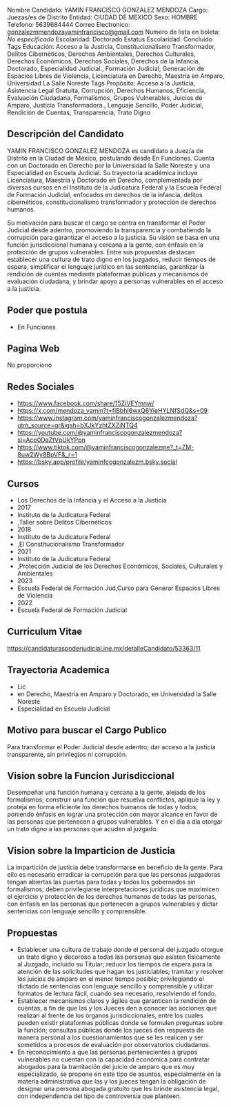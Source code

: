Nombre Candidato: YAMIN FRANCISCO GONZALEZ MENDOZA
Cargo: Juezas/es de Distrito
Entidad: CIUDAD DE MEXICO
Sexo: HOMBRE
Telefono: 5639684444
Correo Electronico: gonzalezmmendozayaminfrancisco@gmail.com
Numero de lista en boleta: *No especificado*
Escolaridad: Doctorado
Estatus Escolaridad: Concluido
Tags Educación: Acceso a la Justicia, Constitucionalismo Transformador, Delitos Cibernéticos, Derechos Ambientales, Derechos Culturales, Derechos Económicos, Derechos Sociales, Derechos de la Infancia, Doctorado, Especialidad Judicial., Formación Judicial, Generación de Espacios Libres de Violencia, Licenciatura en Derecho, Maestría en Amparo, Universidad La Salle Noreste
Tags Propósito: Acceso a la Justicia, Asistencia Legal Gratuita, Corrupción, Derechos Humanos, Eficiencia, Evaluación Ciudadana, Formalismos, Grupos Vulnerables, Juicios de Amparo, Justicia Transformadora., Lenguaje Sencillo, Poder Judicial, Rendición de Cuentas, Transparencia, Trato Digno


## Descripción del Candidato 

YAMIN FRANCISCO GONZALEZ MENDOZA es candidato a Juez/a de Distrito en la Ciudad de México, postulando desde En Funciones. Cuenta con un Doctorado en Derecho por la Universidad la Salle Noreste y una Especialidad en Escuela Judicial. Su trayectoria académica incluye Licenciatura, Maestría y Doctorado en Derecho, complementada por diversos cursos en el Instituto de la Judicatura Federal y la Escuela Federal de Formación Judicial, enfocados en derechos de la infancia, delitos cibernéticos, constitucionalismo transformador y protección de derechos humanos.

Su motivación para buscar el cargo se centra en transformar el Poder Judicial desde adentro, promoviendo la transparencia y combatiendo la corrupción para garantizar el acceso a la justicia. Su visión se basa en una función jurisdiccional humana y cercana a la gente, con énfasis en la protección de grupos vulnerables. Entre sus propuestas destacan establecer una cultura de trato digno en los juzgados, reducir tiempos de espera, simplificar el lenguaje jurídico en las sentencias, garantizar la rendición de cuentas mediante plataformas públicas y mecanismos de evaluación ciudadana, y brindar apoyo a personas vulnerables en el acceso a la justicia.


## Poder que postula

- En Funciones


## Pagina Web

No proporcionó


## Redes Sociales

- https://www.facebook.com/share/15ZiVEYmnw/
- https://x.com/mendoza_yamin?t=fiBbhI6wxQ6YieHYLNfSdQ&s=09
- https://www.instagram.com/yaminfranciscogonzalezmendoza?utm_source=qr&igsh=bXJkYzhtZXZiNTQ4
- https://youtube.com/@yaminfranciscogonzalezmendoza?si=Aco0DeZtVpUkYPpn
- https://www.tiktok.com/@yaminfranciscogonzalezme?_t=ZM-8uw2Wy8BpVF&_r=1
- https://bsky.app/profile/yaminfcogonzalezm.bsky.social


## Cursos

- Los Derechos de la Infancia y el Acceso a la Justicia
- 2017
- Instituto de la Judicatura Federal
- ,Taller sobre Delitos Cibernéticos
- 2018
- Instituto de la Judicatura Federal
- ,El Constitucionalismo Transformador
- 2021
- Instituto de la Judicatura Federal
- ,Protección Judicial de los Derechos Económicos, Sociales, Culturales y Ambientales
- 2023
- Escuela Federal de Formación Jud,Curso para Generar Espacios Libres de Violencia
- 2022
- Escuela Federal de Formación Judicial


## Curriculum Vitae

https://candidaturaspoderjudicial.ine.mx/detalleCandidato/53363/11


## Trayectoria Academica

- Lic
- en Derecho, Maestría en Amparo y Doctorado, en Universidad la Salle Noreste
- Especialidad en Escuela Judicial


## Motivo para buscar el Cargo Publico

Para transformar el Poder Judicial desde adentro; dar acceso a la justicia transparente, sin privilegios ni corrupción.


## Vision sobre la Funcion Jurisdiccional

Desempeñar una función humana y cercana a la gente, alejada de los formalismos; construir una función que resuelva conflictos, aplique la ley y proteja en forma eficiente los derechos humanos de todas y todos, poniendo énfasis en lograr una protección con mayor alcance en favor de las personas que pertenecen a grupos vulnerables. Y en el día a día otorgar un trato digno a las personas que acuden al juzgado.


## Vision sobre la Imparticion de Justicia

La impartición de justicia debe transformarse en beneficio de la gente. Para ello es necesario erradicar la corrupción para que las personas juzgadoras tengan abiertas las puertas para todas y todos los gobernados sin formalismos; deben privilegiarse interpretaciones jurídicas que maximicen el ejercicio y protección de los derechos humanos de todas las personas, con énfasis en las personas que pertenecen a grupos vulnerables y dictar sentencias con lenguaje sencillo y comprensible.


## Propuestas

- Establecer una cultura de trabajo donde el personal del juzgado otorgue un trato digno y decoroso a todas las personas que asisten físicamente al Juzgado, incluido su Titular; reducir los tiempos de espera para la atención de las solicitudes que hagan los justiciables; tramitar y resolver los juicios de amparo en el menor tiempo posible; privilegiando el dictado de sentencias con lenguaje sencillo y comprensible y utilizar formatos de lectura fácil, cuando sea necesario, resolviendo el fondo.
- Establecer mecanismos claros y ágiles que garanticen la rendición de cuentas, a fin de que las y los Jueces den a conocer las acciones que realizan al frente de los órganos jurisdiccionales, entre los cuales pueden existir plataformas públicas donde se formulen preguntas sobre la función; consultas públicas donde los jueces den respuesta de manera personal a los cuestionamientos que se les realicen y ser sometidos a procesos de evaluación por observatorios ciudadanos.
- En reconocimiento a que las personas pertenecientes a grupos vulnerables no cuentan con la capacidad económica para contratar abogados para la tramitación del juicio de amparo que es muy especializado, se propone en este tipo de asuntos, especialmente en la materia administrativa que las y los jueces tengan la obligación de designar una persona abogada gratuito que les brinde asistencia legal, con independencia del tipo de controversia que planteen.

